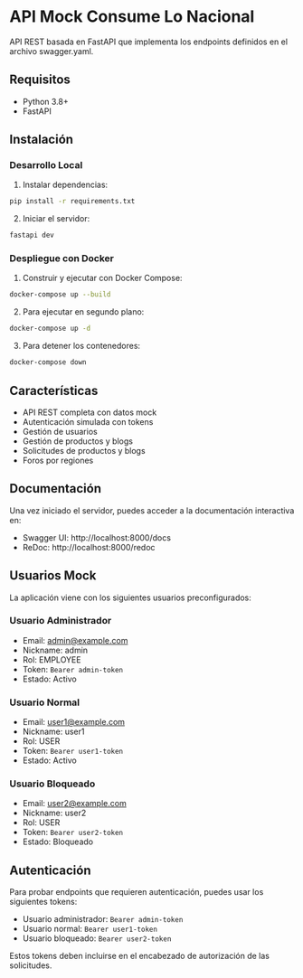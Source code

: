 # API Mock Consume Lo Nacional

API REST basada en FastAPI que implementa los endpoints definidos en el archivo swagger.yaml.

## Requisitos

- Python 3.8+
- FastAPI

## Instalación

### Desarrollo Local

1. Instalar dependencias:

```bash
pip install -r requirements.txt
```

2. Iniciar el servidor:

```bash
fastapi dev
```

### Despliegue con Docker

1. Construir y ejecutar con Docker Compose:

```bash
docker-compose up --build
```

2. Para ejecutar en segundo plano:

```bash
docker-compose up -d
```

3. Para detener los contenedores:

```bash
docker-compose down
```

## Características

- API REST completa con datos mock
- Autenticación simulada con tokens
- Gestión de usuarios
- Gestión de productos y blogs
- Solicitudes de productos y blogs
- Foros por regiones

## Documentación

Una vez iniciado el servidor, puedes acceder a la documentación interactiva en:

- Swagger UI: http://localhost:8000/docs
- ReDoc: http://localhost:8000/redoc

## Usuarios Mock

La aplicación viene con los siguientes usuarios preconfigurados:

### Usuario Administrador
- Email: admin@example.com
- Nickname: admin
- Rol: EMPLOYEE
- Token: `Bearer admin-token`
- Estado: Activo

### Usuario Normal
- Email: user1@example.com
- Nickname: user1
- Rol: USER
- Token: `Bearer user1-token`
- Estado: Activo

### Usuario Bloqueado
- Email: user2@example.com
- Nickname: user2
- Rol: USER
- Token: `Bearer user2-token`
- Estado: Bloqueado

## Autenticación

Para probar endpoints que requieren autenticación, puedes usar los siguientes tokens:

- Usuario administrador: `Bearer admin-token`
- Usuario normal: `Bearer user1-token`
- Usuario bloqueado: `Bearer user2-token`

Estos tokens deben incluirse en el encabezado de autorización de las solicitudes.